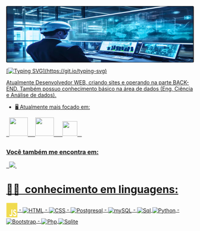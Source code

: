 <div align = "center"><a href="https://github.com/Geper08"><img align="center" src="./eng-dados.png"/></div>

[![Typing SVG](https://readme-typing-svg.herokuapp.com/?color=43bd68&size=30&center=true&vCenter=true&width=1000&lines=Olá!;Eu+sou+Geovani+-+Bem+Vindo+ao+Meu+Perfil!!!+;Desenvolvedor+WEB+e+Engenheiro+de+Dados;)](https://git.io/typing-svg)



Atualmente Desenvolvedor WEB, criando sites e operando na parte BACK-END. Também possuo conhecimento básico na área de dados (Eng, Ciência e Análise de dados).


- 🖥️ Atualmente mais focado em:
<div style="display: inline">
  &nbsp;&nbsp;<img width='50' height='50' src="https://cdn.jsdelivr.net/gh/devicons/devicon/icons/python/python-original.svg" />&nbsp;&nbsp;
  &nbsp;&nbsp;<img width='50' height='50' src="https://cdn.jsdelivr.net/gh/devicons/devicon/icons/r/r-original.svg" />&nbsp;&nbsp;&nbsp;
  &nbsp;&nbsp;<img width='40' height='40' src="https://cdn.jsdelivr.net/gh/devicons/devicon/icons/azure/azure-original.svg" />&nbsp;&nbsp;&nbsp;
</div> 

##

### Você também me encontra em:
&nbsp;<a href="https://www.linkedin.com/in/geovani-pereira-60661715a/">
  <img src="https://img.shields.io/badge/linkedin-%230077B5.svg?style=for-the-badge&logo=linkedin&logoColor=white">
</a>&nbsp;
&nbsp;<a href="https://www.linkedin.com/in/geovani-pereira-60661715a/">




# 👨‍💻 &nbsp;conhecimento em linguagens:

<div style="display: inline_block">
  <a href="https://github.com/Geper08">
  <img align="center" alt="Js" height="40" width="30" src="https://raw.githubusercontent.com/devicons/devicon/master/icons/javascript/javascript-plain.svg"> - 
  <img align="center" alt="HTML" height="40" width="30" src="https://cdn.jsdelivr.net/gh/devicons/devicon/icons/html5/html5-plain.svg"> - 
  <img align="center" alt="CSS" height="40" width="30" src="https://cdn.jsdelivr.net/gh/devicons/devicon/icons/css3/css3-plain.svg"> -  
  <img align="center" alt="Postgresql" height="40" width="30" src="https://cdn.jsdelivr.net/gh/devicons/devicon/icons/postgresql/postgresql-plain.svg"> -
  <img align="center" alt="mySQL" height="40" width="30"src="https://cdn.jsdelivr.net/gh/devicons/devicon/icons/mysql/mysql-original.svg" /> -
  <img align="center" alt="Sql" height="50" width="35" src="https://cdn.jsdelivr.net/gh/devicons/devicon/icons/microsoftsqlserver/microsoftsqlserver-plain-wordmark.svg" />
  <img align="center" alt="Python" height="30" width="35"src="https://cdn.jsdelivr.net/gh/devicons/devicon/icons/python/python-plain.svg" /> -
  <img align="center" alt="Bootstrap" height="45" width="35" src="https://cdn.jsdelivr.net/gh/devicons/devicon/icons/bootstrap/bootstrap-plain-wordmark.svg" /> -
  <img align="center" alt="Php" height="45" width="35"src="https://cdn.jsdelivr.net/gh/devicons/devicon/icons/php/php-original.svg" />
  <img align="center" alt="Sqlite" height="45" width="35" src="https://cdn.jsdelivr.net/gh/devicons/devicon/icons/sqlite/sqlite-original.svg" />
</div> 

